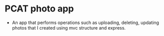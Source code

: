 # PCAT photo app

* An app that performs operations such as uploading, deleting, updating photos that I created using mvc structure and express.

